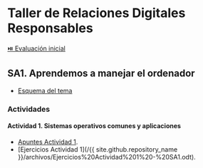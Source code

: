 # Taller de Relaciones Digitales Responsables

[⏯️ Evaluación inicial](https://forms.office.com/e/q78VYd3dCH)

## SA1. Aprendemos a manejar el ordenador

- [Esquema del tema](https://view.genial.ly/5ee2170a4e53e40d7c49c15e/interactive-content-sistemas-operativos-mapa)

<!--
[DESCARGA EL LIBRO DE EJERCICIOS DE LA SA1](/{{ site.github.repository_name }}/archivos/SA1%20-%20ORGANIZACIÓN%20DE%20LA%20INFORMACIÓN.Ejercicios.odt)
-->

### Actividades

#### Actividad 1. Sistemas operativos comunes y aplicaciones

- [Apuntes Actividad 1](http://vishub.org/excursions/5305).
- [Ejercicios Actividad 1](/{{ site.github.repository_name }}/archivos/Ejercicios%20Actividad%201%20-%20SA1.odt).